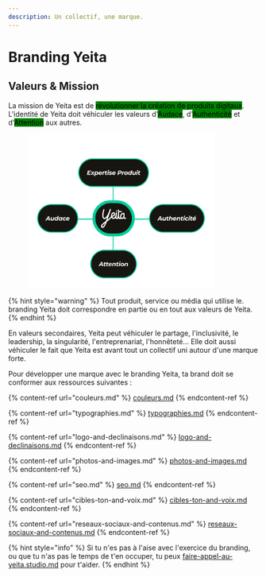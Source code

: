 ```yaml
---
description: Un collectif, une marque.
---
```


# Branding Yeita

## Valeurs & Mission

La mission de Yeita est de <mark style="background-color:green;">révolutionner la création de produits digitaux</mark>. L'identité de Yeita doit véhiculer les valeurs d'<mark style="background-color:green;">Audace</mark>, d'<mark style="background-color:green;">Authenticité</mark> et d'<mark style="background-color:green;">Attention</mark> aux autres.&#x20;

<figure><img src="../../../.gitbook/assets/Values (1).png" alt="" width="375"><figcaption></figcaption></figure>

{% hint style="warning" %}
Tout produit, service ou média qui utilise le. branding Yeita doit correspondre en partie ou en tout aux valeurs de Yeita.
{% endhint %}

En valeurs secondaires, Yeita peut véhiculer le partage, l'inclusivité, le leadership, la singularité, l'entreprenariat, l'honnêteté... Elle doit aussi véhiculer le fait que Yeita est avant tout un collectif uni autour d'une marque forte.

Pour développer une marque avec le branding Yeita, ta brand doit se conformer aux ressources suivantes :&#x20;

{% content-ref url="couleurs.md" %}
[couleurs.md](couleurs.md)
{% endcontent-ref %}

{% content-ref url="typographies.md" %}
[typographies.md](typographies.md)
{% endcontent-ref %}

{% content-ref url="logo-and-declinaisons.md" %}
[logo-and-declinaisons.md](logo-and-declinaisons.md)
{% endcontent-ref %}

{% content-ref url="photos-and-images.md" %}
[photos-and-images.md](photos-and-images.md)
{% endcontent-ref %}

{% content-ref url="seo.md" %}
[seo.md](seo.md)
{% endcontent-ref %}

{% content-ref url="cibles-ton-and-voix.md" %}
[cibles-ton-and-voix.md](cibles-ton-and-voix.md)
{% endcontent-ref %}

{% content-ref url="reseaux-sociaux-and-contenus.md" %}
[reseaux-sociaux-and-contenus.md](reseaux-sociaux-and-contenus.md)
{% endcontent-ref %}

{% hint style="info" %}
Si tu n'es pas à l'aise avec l'exercice du branding, ou que tu n'as pas le temps de t'en occuper, tu peux [faire-appel-au-yeita.studio.md](../faire-appel-au-yeita.studio.md "mention") pour t'aider.&#x20;
{% endhint %}

